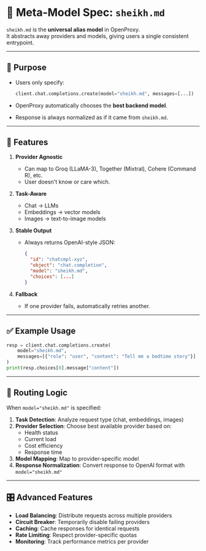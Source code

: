 # 🧞 Meta-Model Spec: `sheikh.md`

`sheikh.md` is the **universal alias model** in OpenProxy.  
It abstracts away providers and models, giving users a single consistent entrypoint.

---

## 🎯 Purpose

- Users only specify:
  ```python
  client.chat.completions.create(model="sheikh.md", messages=[...])
  ```

- OpenProxy automatically chooses the **best backend model**.
- Response is always normalized as if it came from `sheikh.md`.

---

## 🔑 Features

1. **Provider Agnostic**
   - Can map to Groq (LLaMA-3), Together (Mixtral), Cohere (Command R), etc.
   - User doesn't know or care which.

2. **Task-Aware**
   - Chat → LLMs
   - Embeddings → vector models
   - Images → text-to-image models

3. **Stable Output**
   - Always returns OpenAI-style JSON:
     ```json
     {
       "id": "chatcmpl-xyz",
       "object": "chat.completion",
       "model": "sheikh.md",
       "choices": [...]
     }
     ```

4. **Fallback**
   - If one provider fails, automatically retries another.

---

## ✅ Example Usage

```python
resp = client.chat.completions.create(
    model="sheikh.md",
    messages=[{"role": "user", "content": "Tell me a bedtime story"}]
)
print(resp.choices[0].message["content"])
```

---

## 🔄 Routing Logic

When `model="sheikh.md"` is specified:

1. **Task Detection**: Analyze request type (chat, embeddings, images)
2. **Provider Selection**: Choose best available provider based on:
   - Health status
   - Current load
   - Cost efficiency
   - Response time
3. **Model Mapping**: Map to provider-specific model
4. **Response Normalization**: Convert response to OpenAI format with `model="sheikh.md"`

---

## 🎛️ Advanced Features

- **Load Balancing**: Distribute requests across multiple providers
- **Circuit Breaker**: Temporarily disable failing providers
- **Caching**: Cache responses for identical requests
- **Rate Limiting**: Respect provider-specific quotas
- **Monitoring**: Track performance metrics per provider